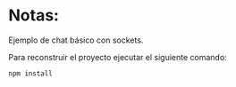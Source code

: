 # Notas:

Ejemplo de chat básico con sockets.

Para reconstruir el proyecto ejecutar el siguiente comando:

```
npm install
```